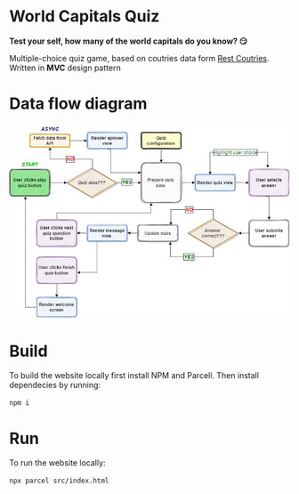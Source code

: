 #  World Capitals Quiz
**Test your self, how many of the world capitals do you know? :smirk:**

Multiple-choice quiz game, based on coutries data form [Rest Coutries](https://restcountries.com/). Written in **MVC** design pattern




# Data flow diagram

 ![Data flow diagram](https://raw.githubusercontent.com/devluki/Quiz-World-Capitals/Images/FlowChart%20(7).jpg)
 
 # Build 
To build the website locally first install  NPM and Parcell. Then install dependecies by running:

`npm i`

# Run
To run the website locally:

`npx parcel src/index.html`
